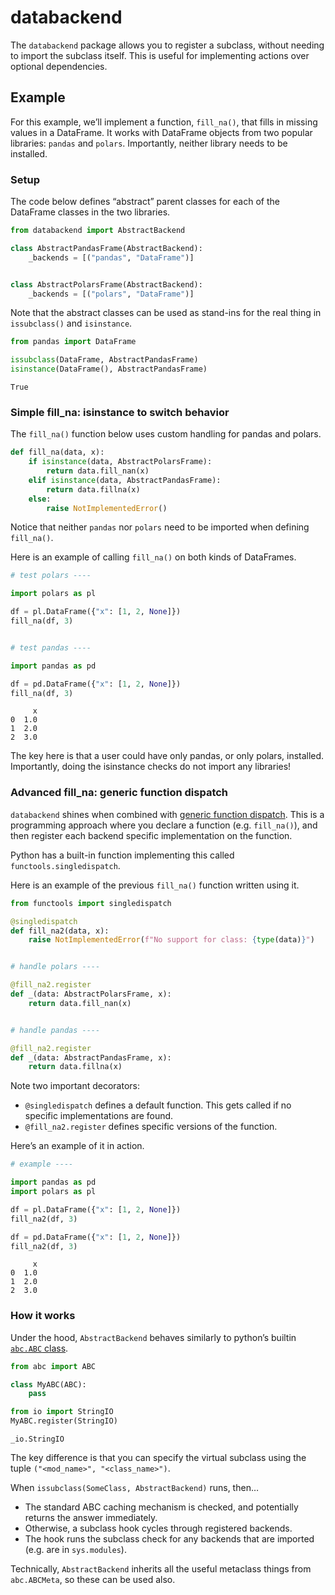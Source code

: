 
# databackend

The `databackend` package allows you to register a subclass, without
needing to import the subclass itself. This is useful for implementing
actions over optional dependencies.

## Example

For this example, we’ll implement a function, `fill_na()`, that fills in
missing values in a DataFrame. It works with DataFrame objects from two
popular libraries: `pandas` and `polars`. Importantly, neither library
needs to be installed.

### Setup

The code below defines “abstract” parent classes for each of the
DataFrame classes in the two libraries.

``` python
from databackend import AbstractBackend

class AbstractPandasFrame(AbstractBackend):
    _backends = [("pandas", "DataFrame")]


class AbstractPolarsFrame(AbstractBackend):
    _backends = [("polars", "DataFrame")]
```

Note that the abstract classes can be used as stand-ins for the real
thing in `issubclass()` and `isinstance`.

``` python
from pandas import DataFrame

issubclass(DataFrame, AbstractPandasFrame)
isinstance(DataFrame(), AbstractPandasFrame)
```

    True

### Simple fill_na: isinstance to switch behavior

The `fill_na()` function below uses custom handling for pandas and
polars.

``` python
def fill_na(data, x):
    if isinstance(data, AbstractPolarsFrame):
        return data.fill_nan(x)
    elif isinstance(data, AbstractPandasFrame):
        return data.fillna(x)
    else:
        raise NotImplementedError()
```

Notice that neither `pandas` nor `polars` need to be imported when
defining `fill_na()`.

Here is an example of calling `fill_na()` on both kinds of DataFrames.

``` python
# test polars ----

import polars as pl

df = pl.DataFrame({"x": [1, 2, None]})
fill_na(df, 3)


# test pandas ----

import pandas as pd

df = pd.DataFrame({"x": [1, 2, None]})
fill_na(df, 3)
```

         x
    0  1.0
    1  2.0
    2  3.0

The key here is that a user could have only pandas, or only polars,
installed. Importantly, doing the isinstance checks do not import any
libraries!

### Advanced fill_na: generic function dispatch

`databackend` shines when combined with [generic function
dispatch](https://mchow.com/posts/2020-02-24-single-dispatch-data-science/).
This is a programming approach where you declare a function
(e.g. `fill_na()`), and then register each backend specific
implementation on the function.

Python has a built-in function implementing this called
`functools.singledispatch`.

Here is an example of the previous `fill_na()` function written using
it.

``` python
from functools import singledispatch

@singledispatch
def fill_na2(data, x):
    raise NotImplementedError(f"No support for class: {type(data)}")


# handle polars ----

@fill_na2.register
def _(data: AbstractPolarsFrame, x):
    return data.fill_nan(x)


# handle pandas ----

@fill_na2.register
def _(data: AbstractPandasFrame, x):
    return data.fillna(x)
```

Note two important decorators:

-   `@singledispatch` defines a default function. This gets called if no
    specific implementations are found.
-   `@fill_na2.register` defines specific versions of the function.

Here’s an example of it in action.

``` python
# example ----

import pandas as pd
import polars as pl

df = pl.DataFrame({"x": [1, 2, None]})
fill_na2(df, 3)

df = pd.DataFrame({"x": [1, 2, None]})
fill_na2(df, 3)
```

         x
    0  1.0
    1  2.0
    2  3.0

### How it works

Under the hood, `AbstractBackend` behaves similarly to python’s builtin
[`abc.ABC` class](https://docs.python.org/3/library/abc.html#abc.ABC).

``` python
from abc import ABC

class MyABC(ABC):
    pass

from io import StringIO
MyABC.register(StringIO)
```

    _io.StringIO

The key difference is that you can specify the virtual subclass using
the tuple `("<mod_name>", "<class_name>")`.

When `issubclass(SomeClass, AbstractBackend)` runs, then…

-   The standard ABC caching mechanism is checked, and potentially
    returns the answer immediately.
-   Otherwise, a subclass hook cycles through registered backends.
-   The hook runs the subclass check for any backends that are imported
    (e.g. are in `sys.modules`).

Technically, `AbstractBackend` inherits all the useful metaclass things
from `abc.ABCMeta`, so these can be used also.
